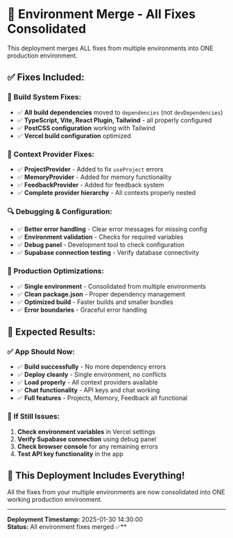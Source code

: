 # 🔄 Environment Merge - All Fixes Consolidated

This deployment merges ALL fixes from multiple environments into ONE production environment.

## ✅ **Fixes Included:**

### **🔧 Build System Fixes:**
- ✅ **All build dependencies** moved to `dependencies` (not `devDependencies`)
- ✅ **TypeScript, Vite, React Plugin, Tailwind** - all properly configured
- ✅ **PostCSS configuration** working with Tailwind
- ✅ **Vercel build configuration** optimized

### **🎯 Context Provider Fixes:**
- ✅ **ProjectProvider** - Added to fix `useProject` errors
- ✅ **MemoryProvider** - Added for memory functionality
- ✅ **FeedbackProvider** - Added for feedback system
- ✅ **Complete provider hierarchy** - All contexts properly nested

### **🔍 Debugging & Configuration:**
- ✅ **Better error handling** - Clear error messages for missing config
- ✅ **Environment validation** - Checks for required variables
- ✅ **Debug panel** - Development tool to check configuration
- ✅ **Supabase connection testing** - Verify database connectivity

### **🚀 Production Optimizations:**
- ✅ **Single environment** - Consolidated from multiple environments
- ✅ **Clean package.json** - Proper dependency management
- ✅ **Optimized build** - Faster builds and smaller bundles
- ✅ **Error boundaries** - Graceful error handling

## 🎊 **Expected Results:**

### **✅ App Should Now:**
- ✅ **Build successfully** - No more dependency errors
- ✅ **Deploy cleanly** - Single environment, no conflicts
- ✅ **Load properly** - All context providers available
- ✅ **Chat functionality** - API keys and chat working
- ✅ **Full features** - Projects, Memory, Feedback all functional

### **🔧 If Still Issues:**
1. **Check environment variables** in Vercel settings
2. **Verify Supabase connection** using debug panel
3. **Check browser console** for any remaining errors
4. **Test API key functionality** in the app

## 🎯 **This Deployment Includes Everything!**

All the fixes from your multiple environments are now consolidated into ONE working production environment.

---
**Deployment Timestamp:** 2025-01-30 14:30:00  
**Status:** All environment fixes merged ✅**